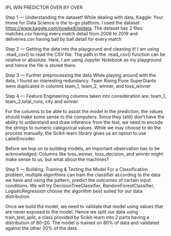 IPL WIN PREDICTOR OVER BY OVER



Step 1 — Understanding the dataset!
While dealing with data, Kaggle: Your Home for Data Science is the to-go platform. I used the dataset https://www.kaggle.com/nowke9/ipldata. The dataset has 2 files: matches.csv having every match detail from 2008 to 2019 and deliveries.csv having ball by ball detail for every match


Step 2 — Getting the data into the playground and cleaning it!
I am using .read_csv() to read the CSV file. The path in the .read_csv() function can be relative or absolute. Here, I am using Jupyter Notebook as my playground and hence the file is stored there.

Step 3 — Further preprocessing the data
While playing around with the data, I found an interesting redundancy. Team Rising Pune SuperGiants were duplicated in columns team_1, team_2, winner, and toss_winner


Step 4 — Feature Engineering
columns taken into consideration are: team_1, team_2,total_runs, city and winner.

For the columns to be able to assist the model in the prediction, the values should make some sense to the computers. Since they (still) don’t have the ability to understand and draw inference from the text, we need to encode the strings to numeric categorical values. While we may choose to do the process manually, the Scikit-learn library gives us an option to use LabelEncoder.


Before we hop on to building models, an important observation has to be acknowledged. Columns like toss_winner, toss_decision, and winner might make sense to us, but what about the machines?



Step 5 — Building, Training & Testing the Model
For a Classification problem, multiple algorithms can train the classifier according to the data we have and using the pattern, predict the outcomes of certain input conditions. We will try DecisionTreeClassifier, RandomForestClassifier, LogisticRegression choose the algorithm best suited for our data distribution.

Once we build the model, we need to validate that model using values that are never exposed to the model. Hence we split our data using train_test_split, a class provided by Scikit-learn into 2 parts having a distribution of 80–20. The model is trained on 80% of data and validated against the other 20% of the data.
